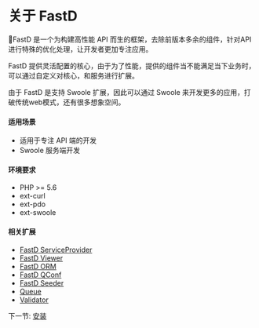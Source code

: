 # 关于 FastD 

:rocket:FastD 是一个为构建高性能 API 而生的框架，去除前版本多余的组件，针对API进行特殊的优化处理，让开发者更加专注应用。

FastD 提供灵活配置的核心，由于为了性能，提供的组件当不能满足当下业务时，可以通过自定义对核心，和服务进行扩展。

由于 FastD 是支持 Swoole 扩展，因此可以通过 Swoole 来开发更多的应用，打破传统web模式，还有很多想象空间。

#### 适用场景

* 适用于专注 API 端的开发
* Swoole 服务端开发

#### 环境要求

- PHP >= 5.6
- ext-curl
- ext-pdo
- ext-swoole

#### 相关扩展

* [FastD ServiceProvider](https://github.com/linghit/service-provider)
* [FastD Viewer](https://github.com/JanHuang/viewer)
* [FastD ORM](https://github.com/zqhong/fastd-eloquent)
* [FastD QConf](https://github.com/JanHuang/QConfServiceProvider)
* [FastD Seeder](https://github.com/RunnerLee/fastd-seeder)
* [Queue](https://github.com/RunnerLee/queue)
* [Validator](https://github.com/RunnerLee/validator)

下一节: [安装](zh-cn/1-2-installing.md)